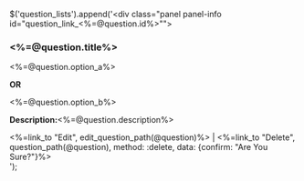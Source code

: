 
$('question_lists').append('<div class="panel panel-info id="question_link_<%=@question.id%>""><div class="panel-heading"><h3 class="panel-title"><%=@question.title%></div><div class="panel-body"><div class="row"><div class="col-md-5"><%=@question.option_a%></div><div class="col-md-2"><p><strong>OR</strong></p></div><div class="col-md-5"><%=@question.option_b%></div></div><div class="row"><p id="description"><strong>Description:</strong><%=@question.description%></p></div><%=link_to "Edit", edit_question_path(@question)%> | <%=link_to "Delete", question_path(@question), method: :delete, data: {confirm: "Are You Sure?"}%></div></div>');
